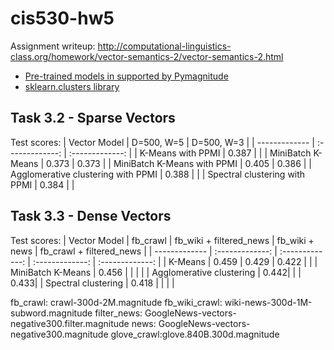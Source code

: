 # cis530-hw5
Assignment writeup: http://computational-linguistics-class.org/homework/vector-semantics-2/vector-semantics-2.html

* [Pre-trained models in supported by Pymagnitude](https://github.com/plasticityai/magnitude)
* [sklearn.clusters library](https://scikit-learn.org/stable/modules/clustering.html#hierarchical-clustering)

## Task 3.2 - Sparse Vectors ###
Test scores:
| Vector Model  | D=500, W=5 | D=500, W=3 | 
| ------------- | :-------------: | :-------------: |
| K-Means with PPMI | 0.387 |  |
| MiniBatch K-Means | 0.373 | 0.373 |
| MiniBatch K-Means  with PPMI | 0.405 | 0.386 |
| Agglomerative clustering with PPMI | 0.388 |  | 
| Spectral clustering with PPMI | 0.384 |  |

## Task 3.3 - Dense Vectors ###
Test scores:
| Vector Model  | fb_crawl | fb_wiki + filtered_news | fb_wiki + news | fb_crawl + filtered_news |
| ------------- | :-------------: | :-------------: | :-------------: | :-------------: |
| K-Means | 0.459  | 0.429 | 0.422 | |
| MiniBatch K-Means  | 0.456  | | | |
| Agglomerative clustering | 0.442| | | 0.433|
| Spectral clustering | 0.418 | | | |

fb_crawl: crawl-300d-2M.magnitude
fb_wiki_crawl: wiki-news-300d-1M-subword.magnitude
filter_news: GoogleNews-vectors-negative300.filter.magnitude
news: GoogleNews-vectors-negative300.magnitude
glove_crawl:glove.840B.300d.magnitude
